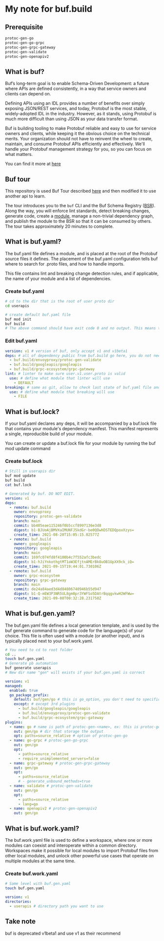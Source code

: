 # My note for buf.build

## Prerequisite

```bash
protoc-gen-go
protoc-gen-go-grpc
protoc-gen-grpc-gateway
protoc-gen-validate
protoc-gen-openapiv2
```

## What is buf?

Buf’s long-term goal is to enable Schema-Driven Development: a future where APIs are defined consistently, in a way that service owners and clients can depend on.

Defining APIs using an IDL provides a number of benefits over simply exposing JSON/REST services, and today, Protobuf is the most stable, widely-adopted IDL in the industry. However, as it stands, using Protobuf is much more difficult than using JSON as your data transfer format.

Buf is building tooling to make Protobuf reliable and easy to use for service owners and clients, while keeping it the obvious choice on the technical merits. Your organization should not have to reinvent the wheel to create, maintain, and consume Protobuf APIs efficiently and effectively. We'll handle your Protobuf management strategy for you, so you can focus on what matters.

You can find it more at [here](https://docs.buf.build/introduction)

## Buf tour

This repository is used Buf Tour described [here](https://dev.docs.buf.build/tour/introduction) and then modified it to use another api to learn.

The tour introduces you to the `buf` CLI and the Buf Schema Registry ([BSR](https://dev.docs.buf.build/bsr/overview)).
Along the way, you will enforce lint standards, detect breaking changes, generate code, create a
[module](https://dev.docs.buf.build/bsr/overview#module), manage a non-trivial dependency graph, and publish the module
to the BSR so that it can be consumed by others. The tour takes approximately 20 minutes to complete.

## What is buf.yaml?

The buf.yaml file defines a module, and is placed at the root of the Protobuf source files it defines. The placement of the buf.yaml configuration tells buf where to search for .proto files, and how to handle imports.

This file contains lint and breaking change detection rules, and if applicable, the name of your module and a list of dependencies.

### Create buf.yaml

```bash
# cd to the dir that is the root of user proto dir
cd userapis

# create default buf.yaml file
buf mod init
buf build
# The above command should have exit code 0 and no output. This means that all of the .proto files defined in the current directory successfully compile.
```

### Edit buf.yaml

```yaml
version: v1 # version of buf, only accept v1 and v1beta1
deps: # all of dependency public from buf.build go here, you do not need to keep all 3rd proto on project
  - buf.build/envoyproxy/protoc-gen-validate
  - buf.build/googleapis/googleapis
  - buf.build/grpc-ecosystem/grpc-gateway
lint: # linter to make sure user.v1.user.proto is valid
  use: # define what module that linter will use
    - DEFAULT
breaking: # same as git, allow to check last state of buf.yaml file and checkout it
  use: # define what module that breaking will use
    - FILE

```

## What is buf.lock?

If your buf.yaml declares any deps, it will be accompanied by a buf.lock file that contains your module's dependency manifest. This manifest represents a single, reproducible build of your module.

You can create or update a buf.lock file for your module by running the buf mod update command

### Create buf.lock

```bash
# Still in userapis dir
buf mod update
buf build
cat buf.lock
```

```yaml
# Generated by buf. DO NOT EDIT.
version: v1
deps:
  - remote: buf.build
    owner: envoyproxy
    repository: protoc-gen-validate
    branch: main
    commit: bb405eae115246f0b5ccf8997136e3d8
    digest: b1-BJUoAjBMVXaIMUNFJ5kdGr-be0QDwhDSTEDQpoxXzys=
    create_time: 2021-08-20T15:05:15.02577Z
  - remote: buf.build
    owner: googleapis
    repository: googleapis
    branch: main
    commit: 169fc074fd8f4100b4c7f552afc3bedc
    digest: b1-hJiYnkothgtMT1aW3EfjtnAMErBk8uOB1UpXX9ck_iQ=
    create_time: 2021-09-15T19:44:01.730106Z
  - remote: buf.build
    owner: grpc-ecosystem
    repository: grpc-gateway
    branch: main
    commit: de24a84aed3d4d84806740946b55d947
    digest: b1-Q-mEW3P3NR5UL8gm0pr3YWFSo5DAtrBqqgvkwH2WFWw=
    create_time: 2021-09-08T00:32:28.231758Z

```

## What is buf.gen.yaml?

The buf.gen.yaml file defines a local generation template, and is used by the buf generate command to generate code for the language(s) of your choice. This file is often used with a module (or another input), and is typically placed next to your buf.work.yaml.

```bash
# You need to cd to root folder
cd ..
touch buf.gen.yaml
# Generate pb automation
buf generate userapis
# New dir name "gen" will exists if your buf.gen.yaml is correct
```

```yaml
version: v1
managed:
  enabled: true
  go_package_prefix:
    default: buf/gen/go # this is go_option, you don't need to specific it in proto anymore
    except: # except 3rd plugins
      - buf.build/googleapis/googleapis
      - buf.build/envoyproxy/protoc-gen-validate
      - buf.build/grpc-ecosystem/grpc-gateway
plugins:
  - name: go # name is path of protoc-gen-<name>, ex: this is protoc-gen-go
    out: gen/go # dir that storage the output
    opt: paths=source_relative # option of protoc-gen-go
  - name: go-grpc # protoc-gen-go-grpc
    out: gen/go
    opt:
      - paths=source_relative
      - require_unimplemented_servers=false
  - name: grpc-gateway # protoc-gen-grpc-gateway
    out: gen/go
    opt:
      - paths=source_relative
      # - generate_unbound_methods=true
  - name: validate # protoc-gen-validate
    out: gen/go
    opt:
      - paths=source_relative
      - lang=go
  - name: openapiv2 # protoc-gen-openapiv2
    out: gen/go
```

## What is buf.work.yaml?

The buf.work.yaml file is used to define a workspace, where one or more modules can coexist and interoperate within a common directory. Workspaces make it possible for local modules to import Protobuf files from other local modules, and unlock other powerful use cases that operate on multiple modules at the same time.

### Create buf.work.yaml

```bash
# Same level with buf.gen.yaml
touch buf.gen.yaml
```

```yaml
version: v1
directories:
  - userapis # directory path you want to use
```

## Take note

buf is deprecated v1beta1 and use v1 as their recommend
